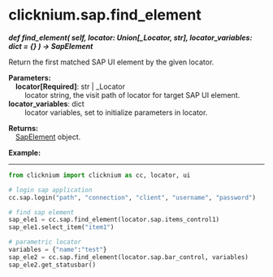 # clicknium.sap.find_element
***def find_element(
        self,
        locator: Union[_Locator, str],
        locator_variables: dict = {}
    ) -> SapElement***  

Return the first matched SAP UI element by the given locator.

**Parameters:**  
    &emsp;**locator[Required]**: str | _Locator   
        &emsp;&emsp; locator string, the visit path of locator for target SAP UI element.
    &emsp;**locator_variables**: dict  
        &emsp;&emsp; locator variables,  set to initialize parameters in locator.

**Returns:**  
    &emsp;[SapElement](./doc/api/python/sap/sapelement/sapelement.md) object.

**Example:**
***
```python
from clicknium import clicknium as cc, locator, ui

# login sap application
cc.sap.login("path", "connection", "client", "username", "password")

# find sap element
sap_ele1 = cc.sap.find_element(locator.sap.items_control1)
sap_ele1.select_item("item1")

# parametric locator
variables = {"name":"test"}
sap_ele2 = cc.sap.find_element(locator.sap.bar_control, variables)
sap_ele2.get_statusbar()
```
